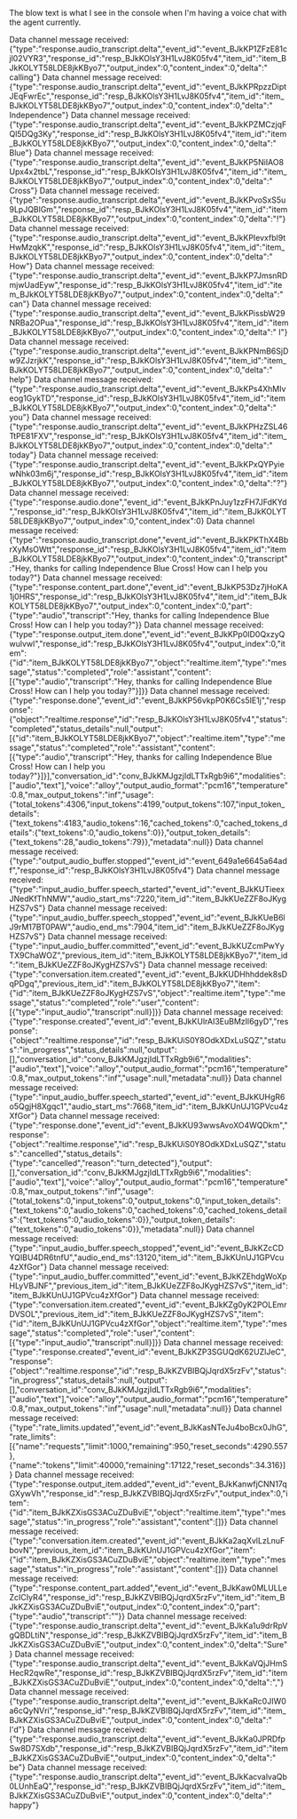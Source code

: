 The blow text is what I see in the console when I'm having a voice chat with the agent currently.

Data channel message received: {"type":"response.audio_transcript.delta","event_id":"event_BJkKP1ZFzE81cjl02VYR3","response_id":"resp_BJkKOlsY3H1LvJ8K05fv4","item_id":"item_BJkKOLYT58LDE8jkKByo7","output_index":0,"content_index":0,"delta":" calling"}
Data channel message received: {"type":"response.audio_transcript.delta","event_id":"event_BJkKPRpzzDiptJEqFwrEc","response_id":"resp_BJkKOlsY3H1LvJ8K05fv4","item_id":"item_BJkKOLYT58LDE8jkKByo7","output_index":0,"content_index":0,"delta":" Independence"}
Data channel message received: {"type":"response.audio_transcript.delta","event_id":"event_BJkKPZMCzjqFQl5DQg3Ky","response_id":"resp_BJkKOlsY3H1LvJ8K05fv4","item_id":"item_BJkKOLYT58LDE8jkKByo7","output_index":0,"content_index":0,"delta":" Blue"}
Data channel message received: {"type":"response.audio_transcript.delta","event_id":"event_BJkKP5NiIAO8Upx4x2tbL","response_id":"resp_BJkKOlsY3H1LvJ8K05fv4","item_id":"item_BJkKOLYT58LDE8jkKByo7","output_index":0,"content_index":0,"delta":" Cross"}
Data channel message received: {"type":"response.audio_transcript.delta","event_id":"event_BJkKPvoSxS5u9LpJQBlGm","response_id":"resp_BJkKOlsY3H1LvJ8K05fv4","item_id":"item_BJkKOLYT58LDE8jkKByo7","output_index":0,"content_index":0,"delta":"!"}
Data channel message received: {"type":"response.audio_transcript.delta","event_id":"event_BJkKPIevxfbl9tHwMzqkK","response_id":"resp_BJkKOlsY3H1LvJ8K05fv4","item_id":"item_BJkKOLYT58LDE8jkKByo7","output_index":0,"content_index":0,"delta":" How"}
Data channel message received: {"type":"response.audio_transcript.delta","event_id":"event_BJkKP7JmsnRDmjwUadEyw","response_id":"resp_BJkKOlsY3H1LvJ8K05fv4","item_id":"item_BJkKOLYT58LDE8jkKByo7","output_index":0,"content_index":0,"delta":" can"}
Data channel message received: {"type":"response.audio_transcript.delta","event_id":"event_BJkKPissbW29NRBa2OPua","response_id":"resp_BJkKOlsY3H1LvJ8K05fv4","item_id":"item_BJkKOLYT58LDE8jkKByo7","output_index":0,"content_index":0,"delta":" I"}
Data channel message received: {"type":"response.audio_transcript.delta","event_id":"event_BJkKPNmB6SjDw9ZJzrjkK","response_id":"resp_BJkKOlsY3H1LvJ8K05fv4","item_id":"item_BJkKOLYT58LDE8jkKByo7","output_index":0,"content_index":0,"delta":" help"}
Data channel message received: {"type":"response.audio_transcript.delta","event_id":"event_BJkKPs4XhMIveog1GykTD","response_id":"resp_BJkKOlsY3H1LvJ8K05fv4","item_id":"item_BJkKOLYT58LDE8jkKByo7","output_index":0,"content_index":0,"delta":" you"}
Data channel message received: {"type":"response.audio_transcript.delta","event_id":"event_BJkKPHzZSL46TtPE81FXV","response_id":"resp_BJkKOlsY3H1LvJ8K05fv4","item_id":"item_BJkKOLYT58LDE8jkKByo7","output_index":0,"content_index":0,"delta":" today"}
Data channel message received: {"type":"response.audio_transcript.delta","event_id":"event_BJkKPxQYPyiewNhk03m6j","response_id":"resp_BJkKOlsY3H1LvJ8K05fv4","item_id":"item_BJkKOLYT58LDE8jkKByo7","output_index":0,"content_index":0,"delta":"?"}
Data channel message received: {"type":"response.audio.done","event_id":"event_BJkKPnJuy1zzFH7JFdKYd","response_id":"resp_BJkKOlsY3H1LvJ8K05fv4","item_id":"item_BJkKOLYT58LDE8jkKByo7","output_index":0,"content_index":0}
Data channel message received: {"type":"response.audio_transcript.done","event_id":"event_BJkKPKThX4BbrXyMsOWtt","response_id":"resp_BJkKOlsY3H1LvJ8K05fv4","item_id":"item_BJkKOLYT58LDE8jkKByo7","output_index":0,"content_index":0,"transcript":"Hey, thanks for calling Independence Blue Cross! How can I help you today?"}
Data channel message received: {"type":"response.content_part.done","event_id":"event_BJkKP53Dz7jHoKA1j0HRS","response_id":"resp_BJkKOlsY3H1LvJ8K05fv4","item_id":"item_BJkKOLYT58LDE8jkKByo7","output_index":0,"content_index":0,"part":{"type":"audio","transcript":"Hey, thanks for calling Independence Blue Cross! How can I help you today?"}}
Data channel message received: {"type":"response.output_item.done","event_id":"event_BJkKPp0ID0QxzyQwulvwl","response_id":"resp_BJkKOlsY3H1LvJ8K05fv4","output_index":0,"item":{"id":"item_BJkKOLYT58LDE8jkKByo7","object":"realtime.item","type":"message","status":"completed","role":"assistant","content":[{"type":"audio","transcript":"Hey, thanks for calling Independence Blue Cross! How can I help you today?"}]}}
Data channel message received: {"type":"response.done","event_id":"event_BJkKP56vkpP0K6Cs5IE1j","response":{"object":"realtime.response","id":"resp_BJkKOlsY3H1LvJ8K05fv4","status":"completed","status_details":null,"output":[{"id":"item_BJkKOLYT58LDE8jkKByo7","object":"realtime.item","type":"message","status":"completed","role":"assistant","content":[{"type":"audio","transcript":"Hey, thanks for calling Independence Blue Cross! How can I help you today?"}]}],"conversation_id":"conv_BJkKMJgzjIdLTTxRgb9i6","modalities":["audio","text"],"voice":"alloy","output_audio_format":"pcm16","temperature":0.8,"max_output_tokens":"inf","usage":{"total_tokens":4306,"input_tokens":4199,"output_tokens":107,"input_token_details":{"text_tokens":4183,"audio_tokens":16,"cached_tokens":0,"cached_tokens_details":{"text_tokens":0,"audio_tokens":0}},"output_token_details":{"text_tokens":28,"audio_tokens":79}},"metadata":null}}
Data channel message received: {"type":"output_audio_buffer.stopped","event_id":"event_649a1e6645a64adf","response_id":"resp_BJkKOlsY3H1LvJ8K05fv4"}
Data channel message received: {"type":"input_audio_buffer.speech_started","event_id":"event_BJkKUTieexJNedKfThNMW","audio_start_ms":7220,"item_id":"item_BJkKUeZZF8oJKygHZS7vS"}
Data channel message received: {"type":"input_audio_buffer.speech_stopped","event_id":"event_BJkKUeB6lJ9rM17BT0PAW","audio_end_ms":7904,"item_id":"item_BJkKUeZZF8oJKygHZS7vS"}
Data channel message received: {"type":"input_audio_buffer.committed","event_id":"event_BJkKUZcmPwYyTX9ChaWOZ","previous_item_id":"item_BJkKOLYT58LDE8jkKByo7","item_id":"item_BJkKUeZZF8oJKygHZS7vS"}
Data channel message received: {"type":"conversation.item.created","event_id":"event_BJkKUDHhhddek8sDqPDgq","previous_item_id":"item_BJkKOLYT58LDE8jkKByo7","item":{"id":"item_BJkKUeZZF8oJKygHZS7vS","object":"realtime.item","type":"message","status":"completed","role":"user","content":[{"type":"input_audio","transcript":null}]}}
Data channel message received: {"type":"response.created","event_id":"event_BJkKUlrAI3EuBMzIl6gyD","response":{"object":"realtime.response","id":"resp_BJkKUiS0Y8OdkXDxLuSQZ","status":"in_progress","status_details":null,"output":[],"conversation_id":"conv_BJkKMJgzjIdLTTxRgb9i6","modalities":["audio","text"],"voice":"alloy","output_audio_format":"pcm16","temperature":0.8,"max_output_tokens":"inf","usage":null,"metadata":null}}
Data channel message received: {"type":"input_audio_buffer.speech_started","event_id":"event_BJkKUHgR6o5QgjH8Xgqc1","audio_start_ms":7668,"item_id":"item_BJkKUnUJ1GPVcu4zXfGor"}
Data channel message received: {"type":"response.done","event_id":"event_BJkKU93wwsAvoXO4WQDkm","response":{"object":"realtime.response","id":"resp_BJkKUiS0Y8OdkXDxLuSQZ","status":"cancelled","status_details":{"type":"cancelled","reason":"turn_detected"},"output":[],"conversation_id":"conv_BJkKMJgzjIdLTTxRgb9i6","modalities":["audio","text"],"voice":"alloy","output_audio_format":"pcm16","temperature":0.8,"max_output_tokens":"inf","usage":{"total_tokens":0,"input_tokens":0,"output_tokens":0,"input_token_details":{"text_tokens":0,"audio_tokens":0,"cached_tokens":0,"cached_tokens_details":{"text_tokens":0,"audio_tokens":0}},"output_token_details":{"text_tokens":0,"audio_tokens":0}},"metadata":null}}
Data channel message received: {"type":"input_audio_buffer.speech_stopped","event_id":"event_BJkKZcCDYQIBU4DR6tnfU","audio_end_ms":13120,"item_id":"item_BJkKUnUJ1GPVcu4zXfGor"}
Data channel message received: {"type":"input_audio_buffer.committed","event_id":"event_BJkKZEhdgWoXpHLyVBJNF","previous_item_id":"item_BJkKUeZZF8oJKygHZS7vS","item_id":"item_BJkKUnUJ1GPVcu4zXfGor"}
Data channel message received: {"type":"conversation.item.created","event_id":"event_BJkKZg0yK2POLEmrDVSOL","previous_item_id":"item_BJkKUeZZF8oJKygHZS7vS","item":{"id":"item_BJkKUnUJ1GPVcu4zXfGor","object":"realtime.item","type":"message","status":"completed","role":"user","content":[{"type":"input_audio","transcript":null}]}}
Data channel message received: {"type":"response.created","event_id":"event_BJkKZP3SGUQdK62UZlJeC","response":{"object":"realtime.response","id":"resp_BJkKZVBIBQjJqrdX5rzFv","status":"in_progress","status_details":null,"output":[],"conversation_id":"conv_BJkKMJgzjIdLTTxRgb9i6","modalities":["audio","text"],"voice":"alloy","output_audio_format":"pcm16","temperature":0.8,"max_output_tokens":"inf","usage":null,"metadata":null}}
Data channel message received: {"type":"rate_limits.updated","event_id":"event_BJkKasNTeJu4boBcx0JhG","rate_limits":[{"name":"requests","limit":1000,"remaining":950,"reset_seconds":4290.557},{"name":"tokens","limit":40000,"remaining":17122,"reset_seconds":34.316}]}
Data channel message received: {"type":"response.output_item.added","event_id":"event_BJkKanwfjCNN17qGXywVh","response_id":"resp_BJkKZVBIBQjJqrdX5rzFv","output_index":0,"item":{"id":"item_BJkKZXisGS3ACuZDuBviE","object":"realtime.item","type":"message","status":"in_progress","role":"assistant","content":[]}}
Data channel message received: {"type":"conversation.item.created","event_id":"event_BJkKa2aqXvlLzLnuFbovN","previous_item_id":"item_BJkKUnUJ1GPVcu4zXfGor","item":{"id":"item_BJkKZXisGS3ACuZDuBviE","object":"realtime.item","type":"message","status":"in_progress","role":"assistant","content":[]}}
Data channel message received: {"type":"response.content_part.added","event_id":"event_BJkKaw0MLULLeZcICIyR4","response_id":"resp_BJkKZVBIBQjJqrdX5rzFv","item_id":"item_BJkKZXisGS3ACuZDuBviE","output_index":0,"content_index":0,"part":{"type":"audio","transcript":""}}
Data channel message received: {"type":"response.audio_transcript.delta","event_id":"event_BJkKa1u9drRpVgQBDLtiN","response_id":"resp_BJkKZVBIBQjJqrdX5rzFv","item_id":"item_BJkKZXisGS3ACuZDuBviE","output_index":0,"content_index":0,"delta":"Sure"}
Data channel message received: {"type":"response.audio_transcript.delta","event_id":"event_BJkKaVQjJHmSHecR2qwRe","response_id":"resp_BJkKZVBIBQjJqrdX5rzFv","item_id":"item_BJkKZXisGS3ACuZDuBviE","output_index":0,"content_index":0,"delta":","}
Data channel message received: {"type":"response.audio_transcript.delta","event_id":"event_BJkKaRc0JIW0a6cQyNVri","response_id":"resp_BJkKZVBIBQjJqrdX5rzFv","item_id":"item_BJkKZXisGS3ACuZDuBviE","output_index":0,"content_index":0,"delta":" I'd"}
Data channel message received: {"type":"response.audio_transcript.delta","event_id":"event_BJkKa0JPRDfpSw8D7SXdb","response_id":"resp_BJkKZVBIBQjJqrdX5rzFv","item_id":"item_BJkKZXisGS3ACuZDuBviE","output_index":0,"content_index":0,"delta":" be"}
Data channel message received: {"type":"response.audio_transcript.delta","event_id":"event_BJkKacvalvaQb0LUnhEaQ","response_id":"resp_BJkKZVBIBQjJqrdX5rzFv","item_id":"item_BJkKZXisGS3ACuZDuBviE","output_index":0,"content_index":0,"delta":" happy"}

